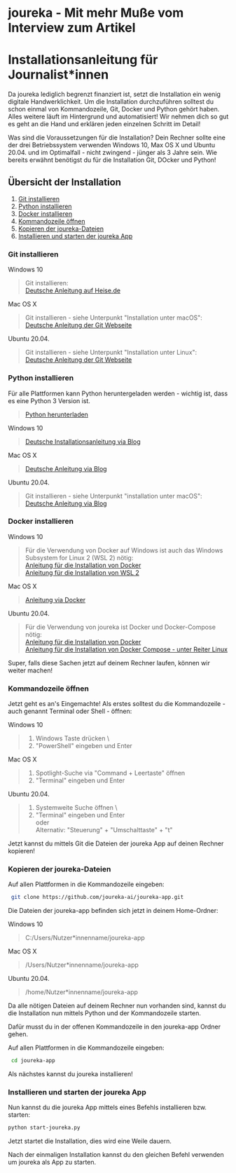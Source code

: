 # joureka - Mit mehr Muße vom Interview zum Artikel

# Installationsanleitung für Journalist*innen

Da joureka lediglich begrenzt finanziert ist, setzt die Installation ein wenig digitale Handwerklichkeit. Um die Installation durchzuführen solltest du schon einmal von Kommandozeile, Git, Docker und Python gehört haben. Alles weitere läuft im Hintergrund und automatisiert! 
Wir nehmen dich so gut es geht an die Hand und erklären jeden einzelnen Schritt im Detail! 

Was sind die Voraussetzungen für die Installation? Dein Rechner sollte eine der drei Betriebssystem verwenden Windows 10, Max OS X und Ubuntu 20.04. und im Optimalfall - nicht zwingend - jünger als 3 Jahre sein.
Wie bereits erwähnt benötigst du für die Installation Git, DOcker und Python!

## Übersicht der Installation

1. [Git installieren](#git-installieren)
2. [Python installieren](#python-installieren)
3. [Docker installieren](#docker-installieren)
4. [Kommandozeile öffnen](#kommandozeile-öffnen)
5. [Kopieren der joureka-Dateien](#kopieren-der-joureka-dateien)
6. [Installieren und starten der joureka App](#installieren-und-starten-der-joureka-app)


### **Git installieren**

Windows 10
> Git installieren: \
> [Deutsche Anleitung auf Heise.de](https://www.heise.de/tipps-tricks/Git-auf-Windows-installieren-und-einrichten-5046134.html#Kurzanleitung)


Mac OS X
> Git installieren - siehe Unterpunkt "Installation unter macOS": \
> [Deutsche Anleitung der Git Webseite](https://www.heise.de/tipps-tricks/Git-auf-Windows-installieren-und-einrichten-5046134.html#Kurzanleitung)


Ubuntu 20.04.
> Git installieren - siehe Unterpunkt "Installation unter Linux": \
> [Deutsche Anleitung der Git Webseite](https://www.heise.de/tipps-tricks/Git-auf-Windows-installieren-und-einrichten-5046134.html#Kurzanleitung)


### **Python installieren**

Für alle Plattformen kann Python heruntergeladen werden - wichtig ist, dass es eine Python 3 Version ist.
> [Python herunterladen](https://www.python.org/downloads/)

Windows 10
> [Deutsche Installationsanleitung via Blog](https://bodo-schoenfeld.de/installation-von-python-unter-windows-10/)

Mac OS X
> [Deutsche Anleitung via Blog](https://www.davidkehr.com/python-3-auf-dem-mac-installieren/)


Ubuntu 20.04.
> Git installieren - siehe Unterpunkt "installation unter macOS": \
> [Deutsche Anleitung via Blog](https://technoguru.istocks.club/so-installieren-sie-python-in-ubuntu/2021-02-03/)

### **Docker installieren**

Windows 10
> Für die Verwendung von Docker auf Windows ist auch das Windows Subsystem for Linux 2 (WSL 2) nötig: \
> [Anleitung für die Installation von Docker](https://docs.docker.com/desktop/windows/install/) \
> [Anleitung für die Installation von WSL 2](https://docs.microsoft.com/de-de/windows/wsl/install)

Mac OS X
> [Anleitung via Docker](https://docs.docker.com/desktop/mac/install/)


Ubuntu 20.04.
> Für die Verwendung von joureka ist Docker und Docker-Compose nötig: \
> [Anleitung für die Installation von Docker](https://docs.docker.com/engine/install/ubuntu/) \
> [Anleitung für die Installation von Docker Compose - unter Reiter Linux](https://docs.docker.com/compose/install/)

Super, falls diese Sachen jetzt auf deinem Rechner laufen, können wir weiter machen!

### **Kommandozeile öffnen**

Jetzt geht es an's Eingemachte! Als erstes solltest du die Kommandozeile - auch genannt Terminal oder Shell - öffnen:

Windows 10
> 1. Windows Taste drücken  \
> 2. "PowerShell" eingeben und Enter 

Mac OS X
> 1. Spotlight-Suche via "Command + Leertaste" öffnen
> 2. "Terminal" eingeben und Enter


Ubuntu 20.04.
> 1. Systemweite Suche öffnen \
> 2. "Terminal" eingeben und Enter \
> oder \
> Alternativ: "Steuerung" + "Umschalttaste" + "t"

Jetzt kannst du mittels Git die Dateien der joureka App auf deinen Rechner kopieren!

### **Kopieren der joureka-Dateien**

Auf allen Plattformen in die Kommandozeile eingeben:
```bash
 git clone https://github.com/joureka-ai/joureka-app.git
```

Die Dateien der joureka-app befinden sich jetzt in deinem Home-Ordner:

Windows 10
> C:/Users/Nutzer*innenname/joureka-app

Mac OS X
> /Users/Nutzer*innenname/joureka-app

Ubuntu 20.04.
> /home/Nutzer*innenname/joureka-app

Da alle nötigen Dateien auf deinem Rechner nun vorhanden sind, kannst du die Installation nun mittels Python und der Kommandozeile starten.

Dafür musst du in der offenen Kommandozeile in den joureka-app Ordner gehen.

Auf allen Plattformen in die Kommandozeile eingeben:
```bash
 cd joureka-app
```

Als nächstes kannst du joureka installieren!

### **Installieren und starten der joureka App**
Nun kannst du die joureka App mittels eines Befehls installieren bzw. starten:

```bash
python start-joureka.py
```

Jetzt startet die Installation, dies wird eine Weile dauern.

Nach der einmaligen Installation kannst du den gleichen Befehl verwenden um joureka als App zu starten.
